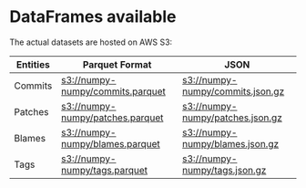# DataFrames available

The actual datasets are hosted on AWS S3:

Entities|Parquet Format|JSON
---|---|---
Commits|[s3://numpy-numpy/commits.parquet](https://s3.amazonaws.com/numpy-numpy/commits.parquet)|[s3://numpy-numpy/commits.json.gz](https://s3.amazonaws.com/numpy-numpy/commits.json.gz)
Patches|[s3://numpy-numpy/patches.parquet](https://s3.amazonaws.com/numpy-numpy/patches.parquet)|[s3://numpy-numpy/patches.json.gz](https://s3.amazonaws.com/numpy-numpy/patches.json.gz)
Blames|[s3://numpy-numpy/blames.parquet](https://s3.amazonaws.com/numpy-numpy/blames.parquet)|[s3://numpy-numpy/blames.json.gz](https://s3.amazonaws.com/numpy-numpy/blames.json.gz)
Tags|[s3://numpy-numpy/tags.parquet](https://s3.amazonaws.com/numpy-numpy/tags.parquet)|[s3://numpy-numpy/tags.json.gz](https://s3.amazonaws.com/numpy-numpy/tags.json.gz)
